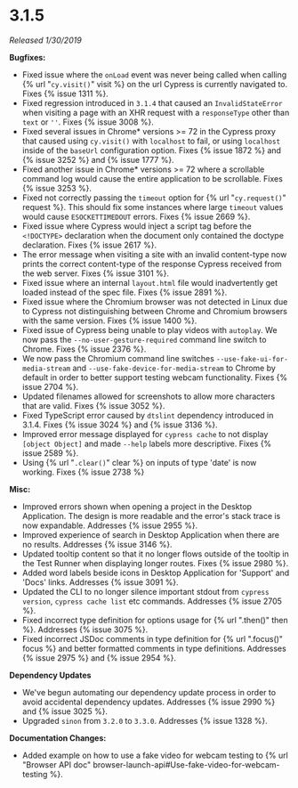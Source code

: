 # 3.1.5

*Released 1/30/2019*

**Bugfixes:**

- Fixed issue where the `onLoad` event was never being called when calling {% url "`cy.visit()`" visit %} on the url Cypress is currently navigated to. Fixes {% issue 1311 %}.
- Fixed regression introduced in `3.1.4` that caused an `InvalidStateError` when visiting a page with an XHR request with a `responseType` other than `text` or `''`. Fixes {% issue 3008 %}.
- Fixed several issues in Chrome* versions >= 72 in the Cypress proxy that caused using `cy.visit()` with `localhost` to fail, or using `localhost` inside of the `baseUrl` configuration option. Fixes {% issue 1872 %} and {% issue 3252 %} and {% issue 1777 %}.
- Fixed another issue in Chrome* versions >= 72 where a scrollable command log would cause the entire application to be scrollable. Fixes {% issue 3253 %}.
- Fixed not correctly passing the `timeout` option for {% url "`cy.request()`" request %}. This should fix some instances where large `timeout` values would cause `ESOCKETTIMEDOUT` errors. Fixes {% issue 2669 %}.
- Fixed issue where Cypress would inject a script tag before the `<!DOCTYPE>` declaration when the document only contained the doctype declaration. Fixes {% issue 2617 %}.
- The error message when visiting a site with an invalid content-type now prints the correct content-type of the response Cypress received from the web server. Fixes {% issue 3101 %}.
- Fixed issue where an internal `layout.html` file would inadvertently get loaded instead of the spec file. Fixes {% issue 2891 %}.
- Fixed issue where the Chromium browser was not detected in Linux due to Cypress not distinguishing between Chrome and Chromium browsers with the same version. Fixes {% issue 1400 %}.
- Fixed issue of Cypress being unable to play videos with `autoplay`. We now pass the `--no-user-gesture-required` command line switch to Chrome. Fixes {% issue 2376 %}.
- We now pass the Chromium command line switches `--use-fake-ui-for-media-stream` and `--use-fake-device-for-media-stream` to Chrome by default in order to better support testing webcam functionality. Fixes {% issue 2704 %}.
- Updated filenames allowed for screenshots to allow more characters that are valid. Fixes {% issue 3052 %}.
- Fixed TypeScript error caused by `dtslint` dependency introduced in 3.1.4. Fixes {% issue 3024 %} and {% issue 3136 %}.
- Improved error message displayed for `cypress cache` to not display `[object Object]` and made `--help` labels more descriptive. Fixes {% issue 2589 %}.
- Using {% url "`.clear()`" clear %} on inputs of type 'date' is now working. Fixes {% issue 2738 %}

**Misc:**

- Improved errors shown when opening a project in the Desktop Application. The design is more readable and the error's stack trace is now expandable. Addresses {% issue 2955 %}.
- Improved experience of search in Desktop Application when there are no results. Addresses {% issue 3146 %}.
- Updated tooltip content so that it no longer flows outside of the tooltip in the Test Runner when displaying longer routes. Fixes {% issue 2980 %}.
- Added word labels beside icons in Desktop Application for 'Support' and 'Docs' links. Addresses {% issue 3091 %}.
- Updated the CLI to no longer silence important stdout from `cypress version`, `cypress cache list` etc commands. Addresses {% issue 2705 %}.
- Fixed incorrect type definition for options usage for {% url ".then()" then %}.  Addresses {% issue 3075 %}.
- Fixed incorrect JSDoc comments in type definition for {% url ".focus()" focus %} and better formatted comments in type definitions. Addresses {% issue 2975 %} and {% issue 2954 %}.

**Dependency Updates**

- We've begun automating our dependency update process in order to avoid accidental dependency updates. Addresses {% issue 2990 %} and {% issue 3025 %}.
- Upgraded `sinon` from `3.2.0` to `3.3.0`. Addresses {% issue 1328 %}.

**Documentation Changes:**

- Added example on how to use a fake video for webcam testing to {% url "Browser API doc" browser-launch-api#Use-fake-video-for-webcam-testing %}.
